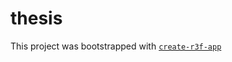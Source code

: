 # thesis

This project was bootstrapped with [`create-r3f-app`](https://github.com/utsuboco/create-r3f-app)